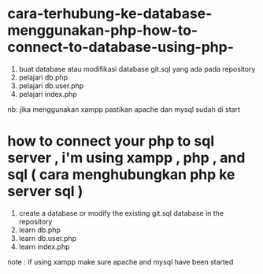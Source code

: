 # cara-terhubung-ke-database-menggunakan-php-how-to-connect-to-database-using-php-

1. buat database atau modifikasi database git.sql yang ada pada repository 
2. pelajari db.php
3. pelajari db.user.php
4. pelajari index.php

nb: jika menggunakan xampp pastikan apache dan mysql sudah di start

# how to connect your php to sql server , i'm using xampp ,  php , and sql ( cara menghubungkan php ke server sql )

1. create a database or modify the existing git.sql database in the repository
2. learn db.php
3. learn db.user.php
4. learn index.php

note : if using xampp make sure apache and mysql have been started

